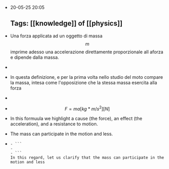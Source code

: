 - 20-05-25 20:05
  
  Tags: [[knowledge]] of [[physics]]
  ---
- Una forza applicata ad un oggetto di massa $$m$$ imprime adesso una accelerazione direttamente proporzionale all aforza e dipende dalla massa.
-
- In questa definizione, e per la prima volta nello studio del moto compare la massa, intesa come l'opposizione che la stessa massa esercita alla forza
-
- $$F=ma[kg*m/s^2][N]$$
- In this formuula we highlight a cause (the force), an effect (the acceleration), and a resistance to motion.
- The mass can participate in the motion and less.
- ```
  - ```
  - 
  - ```
  In this regard, let us clarify that the mass can participate in the motion and less
  ```